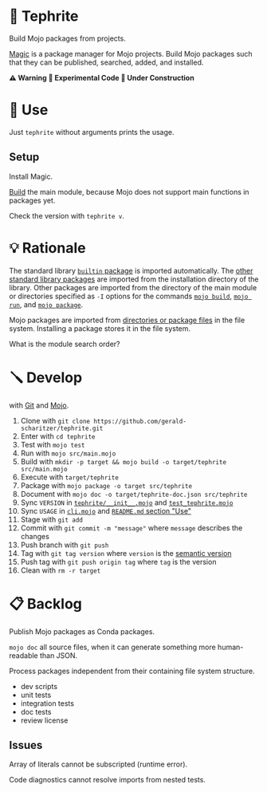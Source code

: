 # 🌋 Tephrite

Build Mojo packages from projects.

[Magic](https://docs.modular.com/magic/) is a package manager for Mojo projects.
Build Mojo packages such that they can be published, searched, added, and installed.

**⚠️ Warning 🧪 Experimental Code 🚧 Under Construction**

# 🔌 Use

Just `tephrite` without arguments prints the usage.

## Setup

Install Magic.

[Build](#-develop) the main module, because Mojo does not support main functions in packages yet.

Check the version with `tephrite v`.

# 💡 Rationale

The standard library [`builtin` package](https://docs.modular.com/mojo/stdlib/builtin/) is imported automatically.
The [other standard library packages](https://docs.modular.com/mojo/stdlib/algorithm/functional/)
are imported from the installation directory of the library.
Other packages are imported from the directory of the main module
or directories specified as `-I` options for the commands
[`mojo build`](https://docs.modular.com/mojo/cli/build#-i-path),
[`mojo run`](https://docs.modular.com/mojo/cli/run#-i-path), and
[`mojo package`](https://docs.modular.com/mojo/cli/package#-i-path).

Mojo packages are imported from [directories or package files](https://docs.modular.com/mojo/manual/packages) in the file system.
Installing a package stores it in the file system.

What is the module search order?

# 🪛 Develop

with [Git](https://git-scm.com/book) and [Mojo](https://docs.modular.com/mojo/manual/).

1. Clone with `git clone https://github.com/gerald-scharitzer/tephrite.git`
2. Enter with `cd tephrite`
3. Test with `mojo test`
4. Run with `mojo src/main.mojo`
5. Build with `mkdir -p target && mojo build -o target/tephrite src/main.mojo`
6. Execute with `target/tephrite`
7. Package with `mojo package -o target src/tephrite`
8. Document with `mojo doc -o target/tephrite-doc.json src/tephrite`
9. Sync `VERSION` in [`tephrite/__init__.mojo`](src/tephrite/__init__.mojo) and [`test_tephrite.mojo`](src/test_tephrite.mojo)
10. Sync `USAGE` in [`cli.mojo`](src/cli.mojo) and [`README.md` section "Use"](#-use)
11. Stage with `git add`
12. Commit with `git commit -m "message"` where `message` describes the changes
13. Push branch with `git push`
14. Tag with `git tag version` where `version` is the [semantic version](https://semver.org/)
15. Push tag with `git push origin tag` where `tag` is the version
16. Clean with `rm -r target`

# 📋 Backlog

Publish Mojo packages as Conda packages.

`mojo doc` all source files, when it can generate something more human-readable than JSON.

Process packages independent from their containing file system structure.

- dev scripts
- unit tests
- integration tests
- doc tests
- review license

## Issues

Array of literals cannot be subscripted (runtime error).

Code diagnostics cannot resolve imports from nested tests.
